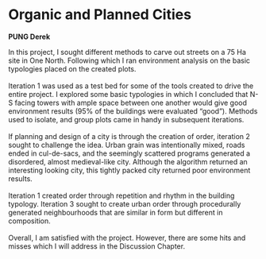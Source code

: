 # Organic and Planned Cities

**PUNG Derek**

In this project, I sought different methods to carve out streets on a 75 Ha site in One North. Following which I ran environment analysis on the basic typologies placed on the created plots.
<br><br>
Iteration 1 was used as a test bed for some of the tools created to drive the entire project. I explored some basic typologies in which I concluded that N-S facing towers with ample space between one another would give good environment results (95% of the buildings were evaluated “good”). Methods used to isolate, and group plots came in handy in subsequent iterations.
<br><br>
If planning and design of a city is through the creation of order, iteration 2 sought to challenge the idea. Urban grain was intentionally mixed, roads ended in cul-de-sacs, and the seemingly scattered programs generated a disordered, almost medieval-like city. Although the algorithm returned an interesting looking city, this tightly packed city returned poor environment results.
<br><br>
Iteration 1 created order through repetition and rhythm in the building typology. Iteration 3 sought to create urban order through procedurally generated neighbourhoods that are similar in form but different in composition.
<br><br>
Overall, I am satisfied with the project. However, there are some hits and misses which I will address in the Discussion Chapter.

